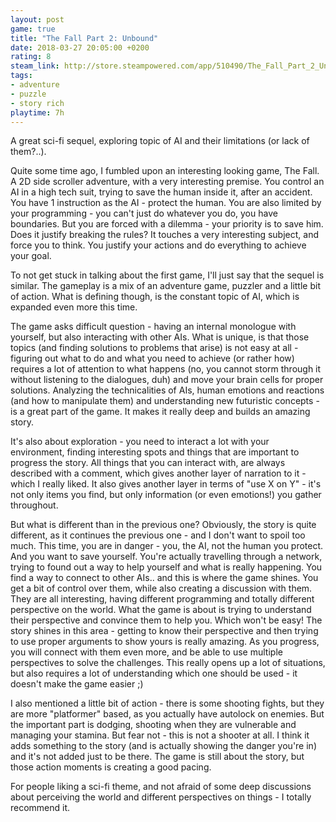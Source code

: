 ```yaml
---
layout: post
game: true
title: "The Fall Part 2: Unbound"
date: 2018-03-27 20:05:00 +0200
rating: 8
steam_link: http://store.steampowered.com/app/510490/The_Fall_Part_2_Unbound/
tags:
- adventure
- puzzle
- story rich
playtime: 7h
---
```


A great sci-fi sequel, exploring topic of AI and their limitations (or lack of them?..).

Quite some time ago, I fumbled upon an interesting looking game, The Fall. A 2D side scroller adventure, with a very interesting premise. You control an AI in a high tech suit, trying to save the human inside it, after an accident. You have 1 instruction as the AI - protect the human. You are also limited by your programming - you can't just do whatever you do, you have boundaries. But you are forced with a dilemma - your priority is to save him. Does it justify breaking the rules? It touches a very interesting subject, and force you to think. You justify your actions and do everything to achieve your goal.

To not get stuck in talking about the first game, I'll just say that the sequel is similar. The gameplay is a mix of an adventure game, puzzler and a little bit of action. What is defining though, is the constant topic of AI, which is expanded even more this time.

The game asks difficult question - having an internal monologue with yourself, but also interacting with other AIs. What is unique, is that those topics (and finding solutions to problems that arise) is not easy at all - figuring out what to do and what you need to achieve (or rather how) requires a lot of attention to what happens (no, you cannot storm through it without listening to the dialogues, duh) and move your brain cells for proper solutions. Analyzing the technicalities of AIs, human emotions and reactions (and how to manipulate them) and understanding new futuristic concepts - is a great part of the game. It makes it really deep and builds an amazing story.

It's also about exploration - you need to interact a lot with your environment, finding interesting spots and things that are important to progress the story. All things that you can interact with, are always described with a comment, which gives another layer of narration to it - which I really liked. It also gives another layer in terms of "use X on Y" - it's not only items you find, but only information (or even emotions!) you gather throughout.

But what is different than in the previous one? Obviously, the story is quite different, as it continues the previous one - and I don't want to spoil too much. This time, you are in danger - you, the AI, not the human you protect. And you want to save yourself. You're actually travelling through a network, trying to found out a way to help yourself and what is really happening. You find a way to connect to other AIs.. and this is where the game shines. You get a bit of control over them, while also creating a discussion with them. They are all interesting, having different programming and totally different perspective on the world. What the game is about is trying to understand their perspective and convince them to help you. Which won't be easy! The story shines in this area - getting to know their perspective and then trying to use proper arguments to show yours is really amazing. As you progress, you will connect with them even more, and be able to use multiple perspectives to solve the challenges. This really opens up a lot of situations, but also requires a lot of understanding which one should be used - it doesn't make the game easier ;)

I also mentioned a little bit of action - there is some shooting fights, but they are more "platformer" based, as you actually have autolock on enemies. But the important part is dodging, shooting when they are vulnerable and managing your stamina. But fear not - this is not a shooter at all. I think it adds something to the story (and is actually showing the danger you're in) and it's not added just to be there. The game is still about the story, but those action moments is creating a good pacing.

For people liking a sci-fi theme, and not afraid of some deep discussions about perceiving the world and different perspectives on things - I totally recommend it.

